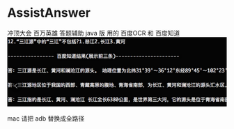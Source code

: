 # AssistAnswer
冲顶大会 百万英雄 答题辅助 java 版  用的 百度OCR 和 百度知道 
![](https://raw.githubusercontent.com/Zteng1995/AssistAnswer/master/kz.png)


mac 请把 adb 替换成全路径 

